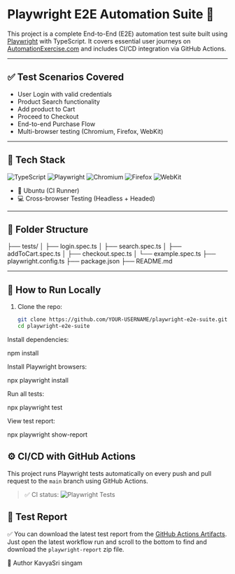 # Playwright E2E Automation Suite 🚀

This project is a complete End-to-End (E2E) automation test suite built using [Playwright](https://playwright.dev/) with TypeScript. It covers essential user journeys on [AutomationExercise.com](https://automationexercise.com) and includes CI/CD integration via GitHub Actions.

---

## ✅ Test Scenarios Covered

- User Login with valid credentials  
- Product Search functionality  
- Add product to Cart  
- Proceed to Checkout  
- End-to-end Purchase Flow  
- Multi-browser testing (Chromium, Firefox, WebKit)

---

## 🧰 Tech Stack

  ![TypeScript](https://img.shields.io/badge/TypeScript-5.4-blue?logo=typescript)
![Playwright](https://img.shields.io/npm/v/playwright.svg?logo=playwright)
![Chromium](https://img.shields.io/badge/Chromium-137.0.7151.27-blue?logo=google-chrome)
![Firefox](https://img.shields.io/badge/Firefox-137.0-blue?logo=firefoxbrowser)
![WebKit](https://img.shields.io/badge/WebKit-18.4-blue?logo=safari)

- 🐧 Ubuntu (CI Runner)  
- 💻 Cross-browser Testing (Headless + Headed)

---

## 📂 Folder Structure

├── tests/
│ ├── login.spec.ts
│ ├── search.spec.ts
│ ├── addToCart.spec.ts
│ ├── checkout.spec.ts
│ └── example.spec.ts
├── playwright.config.ts
├── package.json
├── README.md


---

## 🚀 How to Run Locally

1. Clone the repo:
   ```bash
   git clone https://github.com/YOUR-USERNAME/playwright-e2e-suite.git
   cd playwright-e2e-suite
Install dependencies:

npm install

Install Playwright browsers:

npx playwright install

Run all tests:

npx playwright test

View test report:

npx playwright show-report

## ⚙️ CI/CD with GitHub Actions

This project runs Playwright tests automatically on every push and pull request to the `main` branch using GitHub Actions.

> ✅ CI status: ![Playwright Tests](https://github.com/kavyasri-singam/playwright-e2e-suite/actions/workflows/playwright.yml/badge.svg)

 
## 📘 Test Report

✅ You can download the latest test report from the [GitHub Actions Artifacts](https://github.com/kavyasri-singam/playwright-e2e-suite/actions).  
Just open the latest workflow run and scroll to the bottom to find and download the `playwright-report` zip file.


🙌 Author
KavyaSri singam
